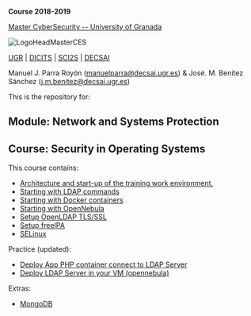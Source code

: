 **Course 2018-2019**

[Master CyberSecurity -- University of Granada](http://ucys.ugr.es/master-propio-en-ciberseguridad/)

![LogoHeadMasterCES](https://sites.google.com/site/manuparra/home/logo_master_ciber.png)


[UGR](http://www.ugr.es) | [DICITS](http://dicits.ugr.es) | [SCI2S](http://sci2s.ugr.es) | [DECSAI](http://decsai.ugr.es)

Manuel J. Parra Royón (manuelparra@decsai.ugr.es) & José. M. Benítez Sánchez (j.m.benitez@decsai.ugr.es)


This is the repository for:

## Module: Network and Systems Protection 
## Course: Security in Operating Systems

This  course contains:

- [Architecture and start-up of the training work environment.](./Practice/architecture.md)
- [Starting with LDAP commands](./LDAP/starting_ldap.md)
- [Starting with Docker containers](./Docker/starting_docker.md)
- [Starting with OpenNebula](./OpenNebula/starting_OpenNebula.md)
- [Setup OpenLDAP TLS/SSL]()
- [Setup freeIPA]()
- [SELinux]()

Practice (updated):

- [Deploy App PHP container connect to LDAP Server ](./Practice/session1/container_phpldap.md)
- [Deploy LDAP Server in your VM (opennebula)](./Practice/session1/virtualmachine_ldap_opennebula.md)


Extras:

- [MongoDB](./MongoDB/starting_mongodb.md)

